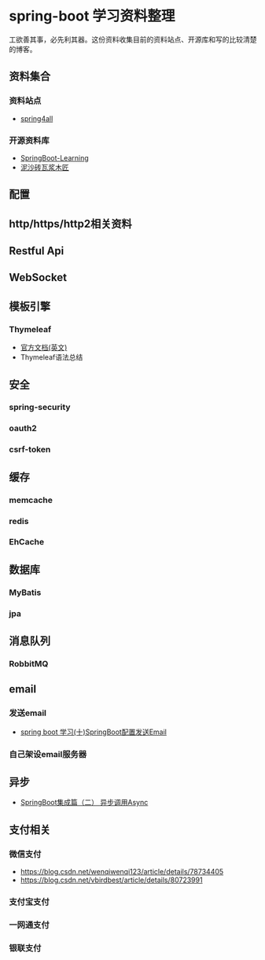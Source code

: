 
# spring-boot 学习资料整理

工欲善其事，必先利其器。这份资料收集目前的资料站点、开源库和写的比较清楚的博客。

## 资料集合

### 资料站点
+ [spring4all](http://www.spring4all.com/)


### 开源资料库
+ [SpringBoot-Learning](https://github.com/dyc87112/SpringBoot-Learning)
+ [泥沙砖瓦浆木匠](https://git.oschina.net/jeff1993/springboot-learning-example)


## 配置


## http/https/http2相关资料

## Restful Api

## WebSocket

## 模板引擎

### Thymeleaf
+ [官方文档(英文)](https://www.thymeleaf.org/documentation.html)
+ Thymeleaf语法总结


## 安全

### spring-security

### oauth2

### csrf-token


## 缓存

### memcache
### redis
### EhCache

## 数据库

### MyBatis
### jpa

## 消息队列

### RobbitMQ

## email

### 发送email
+ [spring boot 学习(十)SpringBoot配置发送Email](https://blog.csdn.net/u011244202/article/details/54809696/)

### 自己架设email服务器

## 异步
+ [SpringBoot集成篇（二） 异步调用Async](https://blog.csdn.net/v2sking/article/details/72795742)

## 支付相关

### 微信支付

+ https://blog.csdn.net/wenqiwenqi123/article/details/78734405
+ https://blog.csdn.net/vbirdbest/article/details/80723991

### 支付宝支付
### 一网通支付
### 银联支付